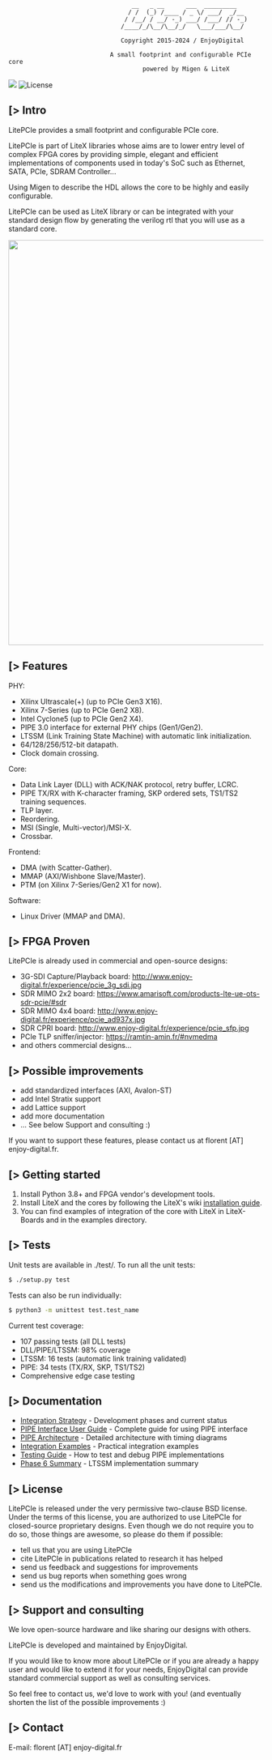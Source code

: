 ```
                                  __   _ __      ___  _________
                                 / /  (_) /____ / _ \/ ___/  _/__
                                / /__/ / __/ -_) ___/ /___/ // -_)
                               /____/_/\__/\__/_/   \___/___/\__/

                               Copyright 2015-2024 / EnjoyDigital

                            A small footprint and configurable PCIe core
                                     powered by Migen & LiteX
```

[![](https://github.com/enjoy-digital/litepcie/workflows/ci/badge.svg)](https://github.com/enjoy-digital/litepcie/actions) ![License](https://img.shields.io/badge/License-BSD%202--Clause-orange.svg)


[> Intro
--------
LitePCIe provides a small footprint and configurable PCIe core.

LitePCIe is part of LiteX libraries whose aims are to lower entry level of
complex FPGA cores by providing simple, elegant and efficient implementations
of components used in today's SoC such as Ethernet, SATA, PCIe, SDRAM Controller...

Using Migen to describe the HDL allows the core to be highly and easily configurable.

LitePCIe can be used as LiteX library or can be integrated with your standard
design flow by generating the verilog rtl that you will use as a standard core.

<p align="center"><img src="https://github.com/enjoy-digital/litepcie/raw/master/doc/architecture.png" width="800"></p>

[> Features
-----------
PHY:
  - Xilinx Ultrascale(+) (up to PCIe Gen3 X16).
  - Xilinx 7-Series (up to PCIe Gen2 X8).
  - Intel Cyclone5  (up to PCIe Gen2 X4).
  - PIPE 3.0 interface for external PHY chips (Gen1/Gen2).
  - LTSSM (Link Training State Machine) with automatic link initialization.
  - 64/128/256/512-bit datapath.
  - Clock domain crossing.

Core:
  - Data Link Layer (DLL) with ACK/NAK protocol, retry buffer, LCRC.
  - PIPE TX/RX with K-character framing, SKP ordered sets, TS1/TS2 training sequences.
  - TLP layer.
  - Reordering.
  - MSI (Single, Multi-vector)/MSI-X.
  - Crossbar.

Frontend:
  - DMA (with Scatter-Gather).
  - MMAP (AXI/Wishbone Slave/Master).
  - PTM (on Xilinx 7-Series/Gen2 X1 for now).

Software:
  - Linux Driver (MMAP and DMA).

[> FPGA Proven
---------------
LitePCIe is already used in commercial and open-source designs:
- 3G-SDI Capture/Playback board: http://www.enjoy-digital.fr/experience/pcie_3g_sdi.jpg
- SDR MIMO 2x2 board: https://www.amarisoft.com/products-lte-ue-ots-sdr-pcie/#sdr
- SDR MIMO 4x4 board: http://www.enjoy-digital.fr/experience/pcie_ad937x.jpg
- SDR CPRI board: http://www.enjoy-digital.fr/experience/pcie_sfp.jpg
- PCIe TLP sniffer/injector: https://ramtin-amin.fr/#nvmedma
- and others commercial designs...

[> Possible improvements
------------------------
- add standardized interfaces (AXI, Avalon-ST)
- add Intel Stratix support
- add Lattice support
- add more documentation
- ... See below Support and consulting :)

If you want to support these features, please contact us at florent [AT]
enjoy-digital.fr.

[> Getting started
------------------
1. Install Python 3.8+ and FPGA vendor's development tools.
2. Install LiteX and the cores by following the LiteX's wiki [installation guide](https://github.com/enjoy-digital/litex/wiki/Installation).
3. You can find examples of integration of the core with LiteX in LiteX-Boards and in the examples directory.

[> Tests
--------
Unit tests are available in ./test/.
To run all the unit tests:
```sh
$ ./setup.py test
```

Tests can also be run individually:
```sh
$ python3 -m unittest test.test_name
```

Current test coverage:
- 107 passing tests (all DLL tests)
- DLL/PIPE/LTSSM: 98% coverage
- LTSSM: 16 tests (automatic link training validated)
- PIPE: 34 tests (TX/RX, SKP, TS1/TS2)
- Comprehensive edge case testing

[> Documentation
----------------
- [Integration Strategy](docs/integration-strategy.md) - Development phases and current status
- [PIPE Interface User Guide](docs/pipe-interface-guide.md) - Complete guide for using PIPE interface
- [PIPE Architecture](docs/pipe-architecture.md) - Detailed architecture with timing diagrams
- [Integration Examples](docs/pipe-integration-examples.md) - Practical integration examples
- [Testing Guide](docs/pipe-testing-guide.md) - How to test and debug PIPE implementations
- [Phase 6 Summary](docs/phase-6-completion-summary.md) - LTSSM implementation summary

[> License
----------
LitePCIe is released under the very permissive two-clause BSD license. Under
the terms of this license, you are authorized to use LitePCIe for closed-source
proprietary designs.
Even though we do not require you to do so, those things are awesome, so please
do them if possible:
 - tell us that you are using LitePCIe
 - cite LitePCIe in publications related to research it has helped
 - send us feedback and suggestions for improvements
 - send us bug reports when something goes wrong
 - send us the modifications and improvements you have done to LitePCIe.

[> Support and consulting
-------------------------
We love open-source hardware and like sharing our designs with others.

LitePCIe is developed and maintained by EnjoyDigital.

If you would like to know more about LitePCIe or if you are already a happy
user and would like to extend it for your needs, EnjoyDigital can provide standard
commercial support as well as consulting services.

So feel free to contact us, we'd love to work with you! (and eventually shorten
the list of the possible improvements :)

[> Contact
----------
E-mail: florent [AT] enjoy-digital.fr
